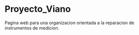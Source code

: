 # Proyecto_Viano
Pagina web para una organizacion orientada a la reparacion de instrumentos de medicion.
